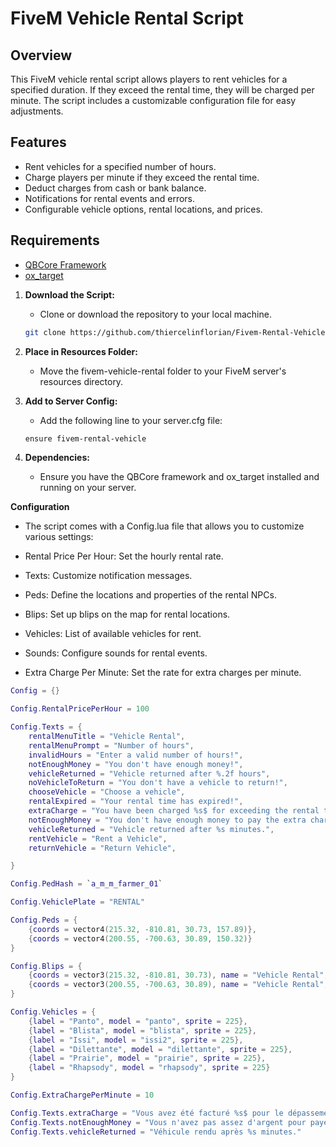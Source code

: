 # FiveM Vehicle Rental Script

## Overview

This FiveM vehicle rental script allows players to rent vehicles for a specified duration. If they exceed the rental time, they will be charged per minute. The script includes a customizable configuration file for easy adjustments.

## Features

- Rent vehicles for a specified number of hours.
- Charge players per minute if they exceed the rental time.
- Deduct charges from cash or bank balance.
- Notifications for rental events and errors.
- Configurable vehicle options, rental locations, and prices.

## Requirements

- [QBCore Framework](https://github.com/qbcore-framework/qb-core)
- [ox_target](https://github.com/overextended/ox_target)

1. **Download the Script:**
   - Clone or download the repository to your local machine.
   ```sh
   git clone https://github.com/thiercelinflorian/Fivem-Rental-Vehicle.git
   ```
2. **Place in Resources Folder:**
   - Move the fivem-vehicle-rental folder to your FiveM server's resources directory.

3. **Add to Server Config:**
   - Add the following line to your server.cfg file:
   ```sh
   ensure fivem-rental-vehicle
   ```
4. **Dependencies:**
   - Ensure you have the QBCore framework and ox_target installed and running on your server.

**Configuration**
- The script comes with a Config.lua file that allows you to customize various settings:

- Rental Price Per Hour: Set the hourly rental rate.
- Texts: Customize notification messages.
- Peds: Define the locations and properties of the rental NPCs.
- Blips: Set up blips on the map for rental locations.
- Vehicles: List of available vehicles for rent.
- Sounds: Configure sounds for rental events.
- Extra Charge Per Minute: Set the rate for extra charges per minute.

```lua
Config = {}

Config.RentalPricePerHour = 100

Config.Texts = {
    rentalMenuTitle = "Vehicle Rental",
    rentalMenuPrompt = "Number of hours",
    invalidHours = "Enter a valid number of hours!",
    notEnoughMoney = "You don't have enough money!",
    vehicleReturned = "Vehicle returned after %.2f hours",
    noVehicleToReturn = "You don't have a vehicle to return!",
    chooseVehicle = "Choose a vehicle",
    rentalExpired = "Your rental time has expired!",
    extraCharge = "You have been charged %s$ for exceeding the rental time.",
    notEnoughMoney = "You don't have enough money to pay the extra charges.",
    vehicleReturned = "Vehicle returned after %s minutes.",
    rentVehicle = "Rent a Vehicle",
    returnVehicle = "Return Vehicle",

}

Config.PedHash = `a_m_m_farmer_01`

Config.VehiclePlate = "RENTAL"

Config.Peds = {
    {coords = vector4(215.32, -810.81, 30.73, 157.89)},
    {coords = vector4(200.55, -700.63, 30.89, 150.32)}
}

Config.Blips = {
    {coords = vector3(215.32, -810.81, 30.73), name = "Vehicle Rental", sprite = 326, color = 2, scale = 0.8},
    {coords = vector3(200.55, -700.63, 30.89), name = "Vehicle Rental", sprite = 326, color = 2, scale = 0.8}
}

Config.Vehicles = {
    {label = "Panto", model = "panto", sprite = 225},
    {label = "Blista", model = "blista", sprite = 225},
    {label = "Issi", model = "issi2", sprite = 225},
    {label = "Dilettante", model = "dilettante", sprite = 225},
    {label = "Prairie", model = "prairie", sprite = 225},
    {label = "Rhapsody", model = "rhapsody", sprite = 225}
}

Config.ExtraChargePerMinute = 10

Config.Texts.extraCharge = "Vous avez été facturé %s$ pour le dépassement de la durée de location."
Config.Texts.notEnoughMoney = "Vous n'avez pas assez d'argent pour payer les frais supplémentaires."
Config.Texts.vehicleReturned = "Véhicule rendu après %s minutes."
```
